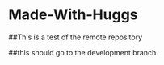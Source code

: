 # Made-With-Huggs

##This is a test of the remote repository

##this should go to the development branch